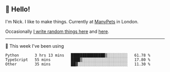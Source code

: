 ## 👋 Hello! 

I'm Nick. I like to make things. Currently at [ManyPets](https://manypets.com) in London.

Occasionally [I write random things here](https://nicksnell.com) and [here](https://twitter.com/nicksnell).

-------

🚀 This week I've been using

<!--START_SECTION:waka-->

```text
Python       3 hrs 13 mins   ███████████████▒░░░░░░░░░   61.78 %
TypeScript   55 mins         ████▒░░░░░░░░░░░░░░░░░░░░   17.80 %
Other        35 mins         ██▓░░░░░░░░░░░░░░░░░░░░░░   11.30 %
```

<!--END_SECTION:waka-->
